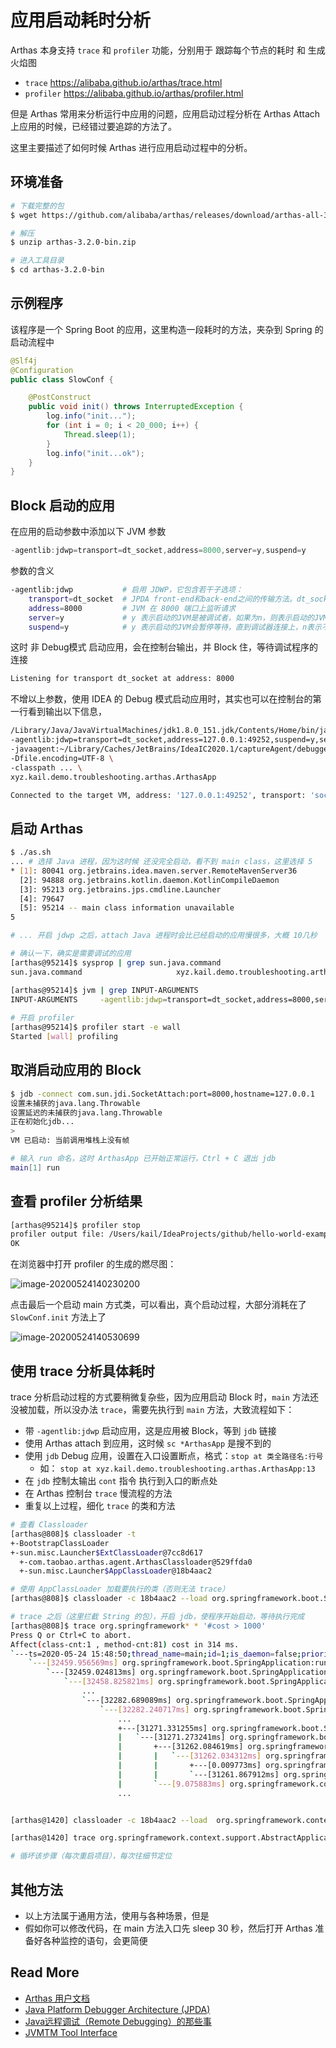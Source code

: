 # 应用启动耗时分析

Arthas 本身支持 `trace` 和 `profiler` 功能，分别用于 跟踪每个节点的耗时 和 生成火焰图

- `trace` https://alibaba.github.io/arthas/trace.html
- `profiler` https://alibaba.github.io/arthas/profiler.html

但是 Arthas 常用来分析运行中应用的问题，应用启动过程分析在 Arthas Attach 上应用的时候，已经错过要追踪的方法了。

这里主要描述了如何时候 Arthas 进行应用启动过程中的分析。

## 环境准备

```bash
# 下载完整的包
$ wget https://github.com/alibaba/arthas/releases/download/arthas-all-3.2.0/arthas-3.2.0-bin.zip

# 解压
$ unzip arthas-3.2.0-bin.zip

# 进入工具目录
$ cd arthas-3.2.0-bin
```

## 示例程序

该程序是一个 Spring Boot 的应用，这里构造一段耗时的方法，夹杂到 Spring 的启动流程中

```java
@Slf4j
@Configuration
public class SlowConf {

    @PostConstruct
    public void init() throws InterruptedException {
        log.info("init...");
        for (int i = 0; i < 20_000; i++) {
            Thread.sleep(1);
        }
        log.info("init...ok");
    }
}

```

## Block 启动的应用

在应用的启动参数中添加以下 JVM 参数

```java
-agentlib:jdwp=transport=dt_socket,address=8000,server=y,suspend=y
```

参数的含义

```bash
-agentlib:jdwp           # 启用 JDWP，它包含若干子选项：
    transport=dt_socket  # JPDA front-end和back-end之间的传输方法。dt_socket表示使用套接字传输
    address=8000         # JVM 在 8000 端口上监听请求
    server=y             # y 表示启动的JVM是被调试者，如果为n，则表示启动的JVM是调试器
    suspend=y            # y 表示启动的JVM会暂停等待，直到调试器连接上，n表示不暂停等待
```

这时 非 Debug模式 启动应用，会在控制台输出，并 Block 住，等待调试程序的连接

```bash
Listening for transport dt_socket at address: 8000
```

不增以上参数，使用 IDEA 的 Debug 模式启动应用时，其实也可以在控制台的第一行看到输出以下信息，

```bash
/Library/Java/JavaVirtualMachines/jdk1.8.0_151.jdk/Contents/Home/bin/java \
-agentlib:jdwp=transport=dt_socket,address=127.0.0.1:49252,suspend=y,server=n \
-javaagent:~/Library/Caches/JetBrains/IdeaIC2020.1/captureAgent/debugger-agent.jar \
-Dfile.encoding=UTF-8 \
-classpath ... \
xyz.kail.demo.troubleshooting.arthas.ArthasApp

Connected to the target VM, address: '127.0.0.1:49252', transport: 'socket'
```

## 启动 Arthas

```bash
$ ./as.sh 
... # 选择 Java 进程，因为这时候 还没完全启动，看不到 main class，这里选择 5
* [1]: 80041 org.jetbrains.idea.maven.server.RemoteMavenServer36
  [2]: 94888 org.jetbrains.kotlin.daemon.KotlinCompileDaemon
  [3]: 95213 org.jetbrains.jps.cmdline.Launcher
  [4]: 79647 
  [5]: 95214 -- main class information unavailable
5

# ... 开启 jdwp 之后，attach Java 进程时会比已经启动的应用慢很多，大概 10几秒

# 确认一下，确实是需要调试的应用
[arthas@95214]$ sysprop | grep sun.java.command
sun.java.command                     xyz.kail.demo.troubleshooting.arthas.ArthasApp

[arthas@95214]$ jvm | grep INPUT-ARGUMENTS
INPUT-ARGUMENTS     -agentlib:jdwp=transport=dt_socket,address=8000,server=y,suspend=y
 
# 开启 profiler
[arthas@95214]$ profiler start -e wall
Started [wall] profiling
```

## 取消启动应用的 Block

```bash
$ jdb -connect com.sun.jdi.SocketAttach:port=8000,hostname=127.0.0.1
设置未捕获的java.lang.Throwable
设置延迟的未捕获的java.lang.Throwable
正在初始化jdb...
> 
VM 已启动: 当前调用堆栈上没有帧

# 输入 run 命名，这时 ArthasApp 已开始正常运行，Ctrl + C 退出 jdb
main[1] run
```

## 查看 profiler 分析结果

```bash
[arthas@95214]$ profiler stop
profiler output file: /Users/kail/IdeaProjects/github/hello-world-example/Troubleshooting/arthas-output/20200524-135944.svg
OK
```

在浏览器中打开 profiler 的生成的燃尽图：

![image-20200524140230200](../-images/image-20200524140230200.png)

点击最后一个启动 main 方式类，可以看出，真个启动过程，大部分消耗在了 `SlowConf.init` 方法上了

![image-20200524140530699](../-images/image-20200524140530699.png)

## 使用 trace 分析具体耗时

trace 分析启动过程的方式要稍微复杂些，因为应用启动 Block 时，`main` 方法还没被加载，所以没办法 `trace`，需要先执行到 `main` 方法，大致流程如下：

- 带 `-agentlib:jdwp` 启动应用，这是应用被 Block，等到 `jdb` 链接
- 使用 Arthas attach 到应用，这时候 `sc *ArthasApp` 是搜不到的
- 使用 `jdb` Debug 应用，设置在入口设置断点，格式：`stop at 类全路径名:行号`
  - 如： `stop at xyz.kail.demo.troubleshooting.arthas.ArthasApp:13`
- 在 `jdb` 控制太输出 `cont` 指令 执行到入口的断点处
- 在 Arthas 控制台 `trace` 慢流程的方法
- 重复以上过程，细化 `trace` 的类和方法

```bash
# 查看 Classloader
[arthas@808]$ classloader -t
+-BootstrapClassLoader                                                                                                                                                                     
+-sun.misc.Launcher$ExtClassLoader@7cc8d617                                                                                                                                                
  +-com.taobao.arthas.agent.ArthasClassloader@529ffda0                                                                                                                                     
  +-sun.misc.Launcher$AppClassLoader@18b4aac2     

# 使用 AppClassLoader 加载要执行的类（否则无法 trace）
[arthas@808]$ classloader -c 18b4aac2 --load org.springframework.boot.SpringApplication

# trace 之后（这里拦截 String 的包），开启 jdb，使程序开始启动，等待执行完成
[arthas@808]$ trace org.springframework* * '#cost > 1000'
Press Q or Ctrl+C to abort.
Affect(class-cnt:1 , method-cnt:81) cost in 314 ms.
`---ts=2020-05-24 15:48:50;thread_name=main;id=1;is_daemon=false;priority=5;TCCL=sun.misc.Launcher$AppClassLoader@18b4aac2
    `---[32459.956569ms] org.springframework.boot.SpringApplication:run()
        `---[32459.024813ms] org.springframework.boot.SpringApplication:run() #1215
            `---[32458.825821ms] org.springframework.boot.SpringApplication:run()
                ...
                `---[32282.689089ms] org.springframework.boot.SpringApplication:run() #1226
                    `---[32282.240717ms] org.springframework.boot.SpringApplication:run()
                        ...
                        +---[31271.331255ms] org.springframework.boot.SpringApplication:refreshContext() #315
                        |   `---[31271.273241ms] org.springframework.boot.SpringApplication:refreshContext()
                        |       +---[31262.084619ms] org.springframework.boot.SpringApplication:refresh() #397
                        |       |   `---[31262.034312ms] org.springframework.boot.SpringApplication:refresh()
                        |       |       +---[0.009773ms] org.springframework.util.Assert:isInstanceOf() #746
                        |       |       `---[31261.867912ms] org.springframework.context.support.AbstractApplicationContext:refresh() #747 ❤ 这里花了 30 秒
                        |       `---[9.075883ms] org.springframework.context.ConfigurableApplicationContext:registerShutdownHook() #400
                        ...


[arthas@1420] classloader -c 18b4aac2 --load  org.springframework.context.support.AbstractApplicationContext *

[arthas@1420] trace org.springframework.context.support.AbstractApplicationContext * '#cost > 10000'

# 循坏该步骤（每次重启项目），每次往细节定位
```

## 其他方法

- 以上方法属于通用方法，使用与各种场景，但是
- 假如你可以修改代码，在 main 方法入口先 sleep 30 秒，然后打开 Arthas 准备好各种监控的语句，会更简便

## Read More

- [Arthas 用户文档](https://alibaba.github.io/arthas/index.html)
- [Java Platform Debugger Architecture (JPDA)](https://docs.oracle.com/javase/8/docs/technotes/guides/jpda/index.html)
- [Java远程调试（Remote Debugging）的那些事](https://www.jianshu.com/p/d168ecdce022)
- [JVMTM Tool Interface](https://docs.oracle.com/javase/1.5.0/docs/guide/jvmti/jvmti.html#starting)

